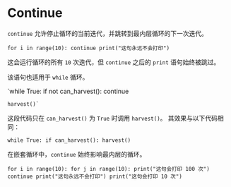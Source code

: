 # Continue
`continue` 允许停止循环的当前迭代，并跳转到最内层循环的下一次迭代。

`for i in range(10):
	continue
    print("这句永远不会打印")`

这会运行循环的所有 `10` 次迭代，但 `continue` 之后的 `print` 语句始终被跳过。

该语句也适用于 `while` 循环。

`while True:
	if not can_harvest():
		continue
    
    harvest()`

这段代码只在 `can_harvest()` 为 `True` 时调用 `harvest()`。
其效果与以下代码相同：

`while True:
	if can_harvest():
		harvest()`

在嵌套循环中，`continue` 始终影响最内层的循环。

`for i in range(10):
	for j in range(10):
	    print("这句会打印 100 次")
		continue
		print("这句永远不会打印")
	print("这句会打印 10 次")`